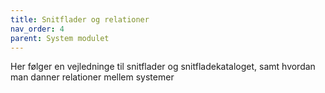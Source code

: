 ```yaml
---
title: Snitflader og relationer
nav_order: 4
parent: System modulet
---
```

Her følger en vejledninge til snitflader og snitfladekataloget, samt hvordan man danner relationer mellem systemer
